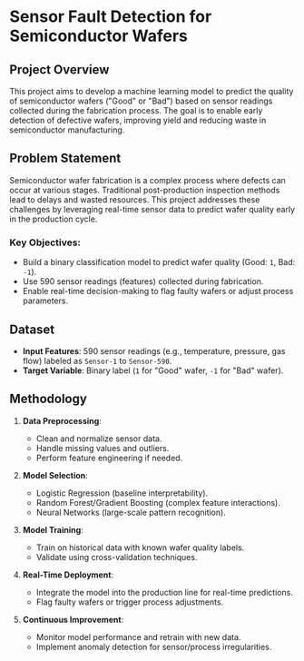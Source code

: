 # Sensor Fault Detection for Semiconductor Wafers

## Project Overview
This project aims to develop a machine learning model to predict the quality of semiconductor wafers ("Good" or "Bad") based on sensor readings collected during the fabrication process. The goal is to enable early detection of defective wafers, improving yield and reducing waste in semiconductor manufacturing.

## Problem Statement
Semiconductor wafer fabrication is a complex process where defects can occur at various stages. Traditional post-production inspection methods lead to delays and wasted resources. This project addresses these challenges by leveraging real-time sensor data to predict wafer quality early in the production cycle.

### Key Objectives:
- Build a binary classification model to predict wafer quality (Good: `1`, Bad: `-1`).
- Use 590 sensor readings (features) collected during fabrication.
- Enable real-time decision-making to flag faulty wafers or adjust process parameters.

## Dataset
- **Input Features**: 590 sensor readings (e.g., temperature, pressure, gas flow) labeled as `Sensor-1` to `Sensor-590`.
- **Target Variable**: Binary label (`1` for "Good" wafer, `-1` for "Bad" wafer).

## Methodology
1. **Data Preprocessing**:
   - Clean and normalize sensor data.
   - Handle missing values and outliers.
   - Perform feature engineering if needed.

2. **Model Selection**:
   - Logistic Regression (baseline interpretability).
   - Random Forest/Gradient Boosting (complex feature interactions).
   - Neural Networks (large-scale pattern recognition).

3. **Model Training**:
   - Train on historical data with known wafer quality labels.
   - Validate using cross-validation techniques.

4. **Real-Time Deployment**:
   - Integrate the model into the production line for real-time predictions.
   - Flag faulty wafers or trigger process adjustments.

5. **Continuous Improvement**:
   - Monitor model performance and retrain with new data.
   - Implement anomaly detection for sensor/process irregularities.
